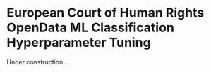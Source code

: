 # European Court of Human Rights OpenData ML Classification Hyperparameter Tuning  
Under construction...
